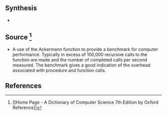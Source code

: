 ## Synthesis
- 
## Source [^1]
- A use of the Ackermann function to provide a benchmark for computer performance. Typically in excess of 100,000 recursive calls to the function are made and the number of completed calls per second measured. The benchmark gives a good indication of the overhead associated with procedure and function calls.
## References

[^1]: [[Home Page - A Dictionary of Computer Science 7th Edition by Oxford Reference]]